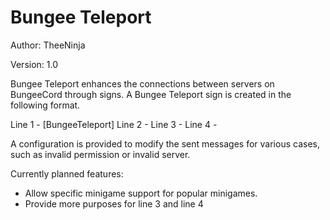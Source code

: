 # Bungee Teleport #

Author: TheeNinja

Version: 1.0

Bungee Teleport enhances the connections between servers on BungeeCord through signs. A Bungee Teleport sign is created in the following format.

Line 1 - [BungeeTeleport]
Line 2 - <server>
Line 3 - <comment>
Line 4 - <comment>

A configuration is provided to modify the sent messages for various cases, such as invalid permission or invalid server. 

Currently planned features:

- Allow specific minigame support for popular minigames.
- Provide more purposes for line 3 and line 4


